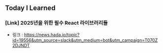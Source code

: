 ## Today I Learned

### [Link] 2025년을 위한 필수 React 라이브러리들

- 링크 : https://news.hada.io/topic?id=19556&utm_source=slack&utm_medium=bot&utm_campaign=T070Z2DJNDT
